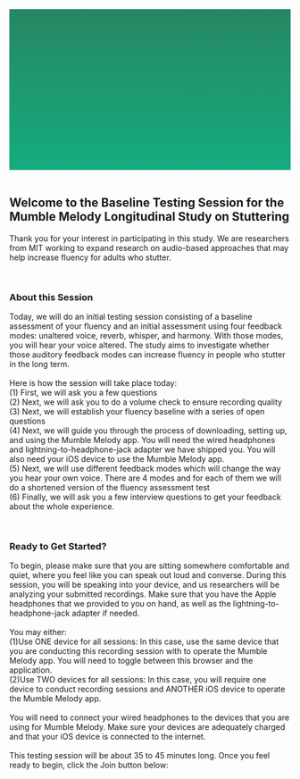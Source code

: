 <section style="height: 30vw; min-height: 15rem;
      background: linear-gradient(#268762, #15ac7f)">
        <div style="
          height: 30vw;
          min-height: 15rem;
          background-image: url(https://raw.githubusercontent.com/alishakodibagkar/MumbleMelody_Longitudinal_Baseline/master/protocol/mainlogooval2.svg);
          background-position: center;
          background-size: contain;
          background-repeat: no-repeat">
        </div>
      </section>
      <br>


<section>
<div class="container-fluid">
  <h2>Welcome to the Baseline Testing Session for the Mumble Melody Longitudinal Study on Stuttering</h2>
  <p>Thank you for your interest in participating in this study. We are researchers from MIT working to expand research on audio-based approaches that may help increase fluency for adults who stutter.
  </p>
</div>
</section>


<section>
  <div class="text" style="padding-top: 1rem">
    <h3>About this Session</h3>
    <p>Today, we will do an initial testing session consisting of a baseline assessment of your fluency and an initial assessment using four feedback modes: unaltered voice, reverb, whisper, and harmony. With those modes, you will hear your voice altered. The study aims to investigate whether those auditory feedback modes can increase fluency in people who stutter in the long term.<br><br>Here is how the session will take place today:
<br>(1) First, we will ask you a few questions
<br>(2) Next, we will ask you to do a volume check to ensure recording quality
<br>(3) Next, we will establish your fluency baseline with a series of open questions
<br>(4) Next, we will guide you through the process of downloading, setting up, and using the Mumble Melody app. You will need the wired headphones and lightning-to-headphone-jack adapter we have shipped you. You will also need your iOS device to use the Mumble Melody app.
<br>(5) Next, we will use different feedback modes which will change the way you hear your own voice. There are 4 modes and for each of them we will do a shortened version of the fluency assessment test
<br>(6) Finally, we will ask you a few interview questions to get your feedback about the whole experience. 
    </p>
  </div>
</div>
</section>

<section>
  <div class="text" style="padding-top: 1rem">
    <h3>Ready to Get Started?</h3>
    <p>To begin, please make sure that you are sitting somewhere comfortable and quiet, where you feel like you can speak out loud and converse.  During this session, you will be speaking into your device, and us researchers will be analyzing your submitted recordings. Make sure that you have the Apple headphones that we provided to you on hand, as well as the lightning-to-headphone-jack adapter if needed.<br><br>You may either:<br>(1)Use ONE device for all sessions: In this case, use the same device that you are conducting this recording session with to operate the Mumble Melody app. You will need to toggle between this browser and the application.<br>(2)Use TWO devices for all sessions: In this case, you will require one device to conduct recording sessions and ANOTHER iOS device to operate the Mumble Melody app.<br><br>You will need to connect your wired headphones to the devices that you are using for Mumble Melody. Make sure your devices are adequately charged and that your iOS device is connected to the internet.<br><br>This testing session will be about 35 to 45 minutes long. Once you feel ready to begin, click the Join button below:
    </p>
  </div>
</div>
</section>
